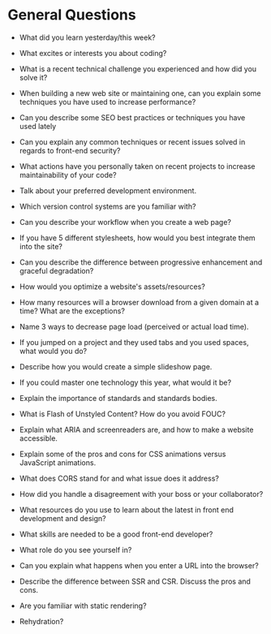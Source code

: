 # General Questions

* What did you learn yesterday/this week?

* What excites or interests you about coding?

* What is a recent technical challenge you experienced and how did you solve it?

* When building a new web site or maintaining one, can you explain some techniques you have used to increase performance?


* Can you describe some SEO best practices or techniques you have used lately

* Can you explain any common techniques or recent issues solved in regards to front-end security?


* What actions have you personally taken on recent projects to increase maintainability of your code?


* Talk about your preferred development environment.

* Which version control systems are you familiar with?

* Can you describe your workflow when you create a web page?

* If you have 5 different stylesheets, how would you best integrate them into the site?

* Can you describe the difference between progressive enhancement and graceful degradation?

* How would you optimize a website's assets/resources?

* How many resources will a browser download from a given domain at a time?
What are the exceptions?

* Name 3 ways to decrease page load (perceived or actual load time).

* If you jumped on a project and they used tabs and you used spaces, what would you do?

* Describe how you would create a simple slideshow page.

* If you could master one technology this year, what would it be?

* Explain the importance of standards and standards bodies.

* What is Flash of Unstyled Content? How do you avoid FOUC?

* Explain what ARIA and screenreaders are, and how to make a website accessible.

* Explain some of the pros and cons for CSS animations versus JavaScript animations.

* What does CORS stand for and what issue does it address?

* How did you handle a disagreement with your boss or your collaborator?

* What resources do you use to learn about the latest in front end development and design?

* What skills are needed to be a good front-end developer?

* What role do you see yourself in?

* Can you explain what happens when you enter a URL into the browser?

* Describe the difference between SSR and CSR. Discuss the pros and cons.

* Are you familiar with static rendering?

* Rehydration?
